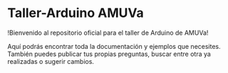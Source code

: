 # Taller-Arduino AMUVa

!Bienvenido al repositorio oficial para el taller de Arduino de AMUVa!

Aquí podrás encontrar toda la documentación y ejemplos que necesites. También puedes publicar tus propias preguntas, buscar entre otra ya realizadas o sugerir cambios.
